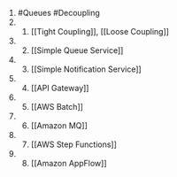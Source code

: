 1. #Queues #Decoupling 
2. 1. [[Tight Coupling]], [[Loose Coupling]]
3. 2. [[Simple Queue Service]]
4. 3. [[Simple Notification Service]]
5. 4. [[API Gateway]]
6. 5. [[AWS Batch]]
7. 6. [[Amazon MQ]]
8. 7. [[AWS Step Functions]]
9. 8. [[Amazon AppFlow]]
